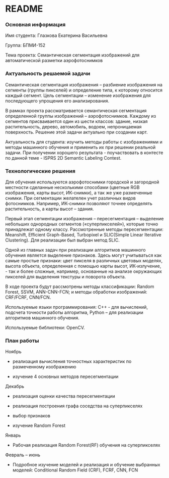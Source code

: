 # README #

### Основная информация ###

Имя студента: Глазкова Екатерина Васильевна

Группа: БПМИ-152 

Тема проекта: Семантическая сегментация изображений для автоматической разметки аэрофотоснимков

### Актуальность решаемой задачи ###

Семантическая сегментация изображения – разбиение изображения на сегменты (группы пикселей) и определение типа, к которому относится каждый сегмент. Цель сегментации – изменение изображения для последующего упрощения его анализирования. 

В рамках проекта рассматривается семантическая сегментация определенной группы изображений – аэрофотоснимков. Каждому из сегментов присваивается один из шести классов: здание, низкая растительность, дерево, автомобиль, водоем, непроницаемая поверхность. Решение этой задачи актуально при создании карт. 

Актуальность для студента: изучить методы работы с изображениями и методы машинного обучения и применить их при решении реальной задачи. При получении хорошего результата - поучаствовать в контесте по данной теме - ISPRS 2D Semantic Labeling Contest.

### Технологические решения ###

Для обучения используются аэрофотоснимки городской и загородной местности сделанные несколькими способами (цветные RGB изображения, карты высот, ИК-снимки), а так же уже размеченные снимки. При сегментации желателен учет различных видов фотоснимков. Например, ИК-снимки позволяют точнее определять растительность, а карты высот – здания. 

Первый этап сегментации изображения – пересегментация – выделение небольших однородных сегментов («суперпикселей»), которые точно принадлежат одному классу. Рассмотренные методы пересегментации: Meanshift, Efficient Graph-Based, Turbopixel и SLIC(Simple Linear Iterative Clustering). Для реализации был выбран метод SLIC. 

Одной из главных задач при реализации алгоритмов машинного обучения является выделение признаков. Здесь могут учитываться как самые простые признаки: цвет пикселя в различных цветовых моделях, высота объекта, определенная с помощью карты высот, ИК-излучение, - так и более сложные, например, основанные на анализе окружающих пикселей для выделения текстуры и поворота объекта. 

В ходе проекта будут рассмотрены методы классификации: Random Forest, SSVM, ANN-CNN-FCN; и методы обработки изображений: CRF/FCRF, CNN/FCN. 

Используемые языки программирования: C++ - для вычислений, подсчета точности работы алгоритма, Python – для реализации алгоритмов машинного обучения. 

Используемые библиотеки: OpenCV.

### План работы ###

Ноябрь

* реализация вычисления точностных характеристик по размеченному изображению

* изучение 4 основных методов пересегментации 

Декабрь

* реализация оценки качества пересегментации

* реализация построения графа соседства на суперпикселях

* выбор признаков

* изучение Random Forest 

Январь

* Рабочая реализация Random Forest(RF) обучения на суперпикселях 

Февраль – июнь

* Подробное изучение моделей и реализация и обучение выбранных моделей: Conditional Random Field (CRF), FCRF, CNN, FCN